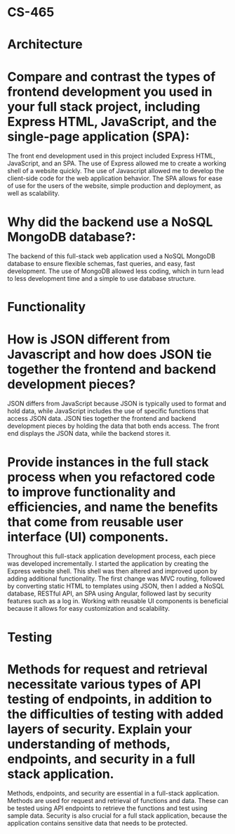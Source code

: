 # CS-465

# Architecture

# Compare and contrast the types of frontend development you used in your full stack project, including Express HTML, JavaScript, and the single-page application (SPA):

The front end development used in this project included Express HTML, JavaScript, and an SPA. The use of Express allowed me to create a working shell of a website quickly. The use of Javascript allowed me to develop the client-side code for the web application behavior. The SPA allows for ease of use for the users of the website, simple production and deployment, as well as scalability. 

# Why did the backend use a NoSQL MongoDB database?:

The backend of this full-stack web application used a NoSQL MongoDB database to ensure flexible schemas, fast queries, and easy, fast development. The use of MongoDB allowed less coding, which in turn lead to less development time and a simple to use database structure. 

# Functionality

# How is JSON different from Javascript and how does JSON tie together the frontend and backend development pieces?

JSON differs from JavaScript because JSON is typically used to format and hold data, while JavaScript includes the use of specific functions that access JSON data. JSON ties together the frontend and backend development pieces by holding the data that both ends access. The front end displays the JSON data, while the backend stores it. 

# Provide instances in the full stack process when you refactored code to improve functionality and efficiencies, and name the benefits that come from reusable user interface (UI) components.

Throughout this full-stack application development process, each piece was developed incrementally. I started the application by creating the Express website shell. This shell was then altered and improved upon by adding additional functionality. The first change was MVC routing, followed by converting static HTML to templates using JSON, then I added a NoSQL database, RESTful API, an SPA using Angular, followed last by security features such as a log in. Working with reusable UI components is beneficial because it allows for easy customization and scalability. 

# Testing

# Methods for request and retrieval necessitate various types of API testing of endpoints, in addition to the difficulties of testing with added layers of security. Explain your understanding of methods, endpoints, and security in a full stack application.

Methods, endpoints, and security are essential in a full-stack application. Methods are used for request and retrieval of functions and data. These can be tested using API endpoints to retrieve the functions and test using sample data. Security is also crucial for a full stack application, because the application contains sensitive data that needs to be protected. 

